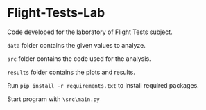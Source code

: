 # Flight-Tests-Lab
 Code developed for the laboratory of Flight Tests subject.

```data``` folder contains the given values to analyze.

```src``` folder contains the code used for the analysis.

```results``` folder contains the plots and results.

Run ```pip install -r requirements.txt``` to install required packages.

Start program with ```\src\main.py```

